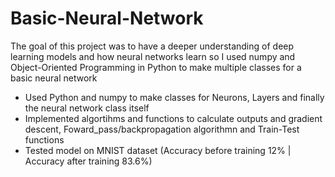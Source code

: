 # Basic-Neural-Network
The goal of this project was to have a deeper understanding of deep learning models and how neural networks learn so I used numpy and Object-Oriented Programming in Python to make multiple classes for a basic neural network

- Used Python and numpy to make classes for Neurons, Layers and finally the neural network class itself
- Implemented algortihms and functions to calculate outputs and gradient descent, Foward_pass/backpropagation algorithmn and Train-Test functions
- Tested model on MNIST dataset
(Accuracy before training 12% | Accuracy after training 83.6%)
